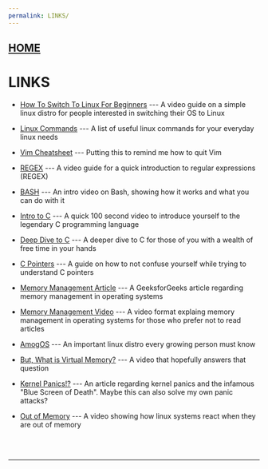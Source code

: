 ```yaml
---
permalink: LINKS/
---
```

## [HOME](../)

# LINKS

* [How To Switch To Linux For Beginners](https://www.youtube.com/watch?v=IyT4wfz5ZMg&t=1202s/) ---
  A video guide on a simple linux distro for people interested in switching their OS to Linux

* [Linux Commands](https://www.hostinger.com/tutorials/linux-commands) ---
  A list of useful linux commands for your everyday linux needs

* [Vim Cheatsheet](https://quickref.me/vim) ---
  Putting this to remind me how to quit Vim

* [REGEX](https://www.youtube.com/watch?v=bgBWp9EIlMM) ---
  A video guide for a quick introduction to regular expressions (REGEX)

* [BASH](https://www.youtube.com/watch?v=I4EWvMFj37g) ---
  An intro video on Bash, showing how it works and what you can do with it 


* [Intro to C](https://www.youtube.com/watch?v=U3aXWizDbQ4) ---
  A quick 100 second video to introduce yourself to the legendary C programming language

* [Deep Dive to C](https://www.youtube.com/watch?v=KJgsSFOSQv0) ---
  A deeper dive to C for those of you with a wealth of free time in your hands

* [C Pointers](https://www.youtube.com/watch?v=2ybLD6_2gKM) ---
  A guide on how to not confuse yourself while trying to understand C pointers



* [Memory Management Article](https://www.geeksforgeeks.org/memory-management-in-operating-system/) ---
  A GeeksforGeeks article regarding memory management in operating systems

* [Memory Management Video](https://www.youtube.com/watch?v=p9yZNLeOj4s) ---
  A video format explaing memory management in operating systems for those who prefer not to read articles

* [AmogOS](https://github.com/Amog-OS/AmogOS) ---
  An important linux distro every growing person must know


* [But, What is Virtual Memory?](https://www.youtube.com/watch?v=A9WLYbE0p-I) ---
  A video that hopefully answers that question

* [Kernel Panics!?](https://www.makeuseof.com/tag/dont-panic-everything-you-need-to-know-about-kernel-panics/) ---
  An article regarding kernel panics and the infamous "Blue Screen of Death". Maybe this can also solve my own panic attacks?

* [Out of Memory](https://www.youtube.com/watch?v=Cm3-6cOwICU) ---
  A video showing how linux systems react when they are out of memory
<br>
<br>
<hr>
